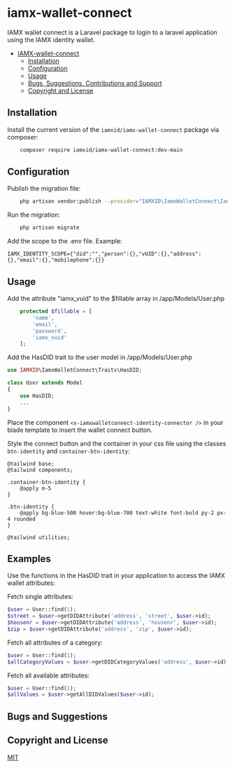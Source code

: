 # iamx-wallet-connect
IAMX wallet connect is a Laravel package to login to a laravel application using the IAMX identity wallet.

- [IAMX-wallet-connect](#iamx-wallet-connect)
    - [Installation](#Installation)
    - [Configuration](#Configuration)
    - [Usage](#Usage)
    - [Bugs, Suggestions, Contributions and Support](#bugs-and-suggestions)
    - [Copyright and License](#copyright-and-license)

## Installation


Install the current version of the `iamxid/iamx-wallet-connect` package via composer:
```sh
    composer require iamxid/iamx-wallet-connect:dev-main
```

## Configuration

Publish the migration file:
```sh
    php artisan vendor:publish --provider="IAMXID\IamxWalletConnect\IamxWalletConnectServiceProvider" --tag="migrations"
```

Run the migration:
```sh
    php artisan migrate
```

Add the scope to the .env file. Example:
```
IAMX_IDENTITY_SCOPE={"did":"","person":{},"vUID":{},"address":{},"email":{},"mobilephone":{}}
```

## Usage
Add the attribute "iamx_vuid" to the $fillable array in /app/Models/User.php
```php
    protected $fillable = [
        'name',
        'email',
        'password',
        'iamx_vuid'
    ];
```
Add the HasDID trait to the user model in /app/Models/User.php
```php
use IAMXID\IamxWalletConnect\Traits\HasDID;

class User extends Model
{
    use HasDID;
    ...
}
```
Place the component ```<x-iamxwalletconnect-identity-connector />``` in your blade template to insert the wallet connect button.

Style the connect button and the container in your css file using the classes ```btn-identity``` and ```container-btn-identity```:
```
@tailwind base;
@tailwind components;

.container-btn-identity {
    @apply m-5
}

.btn-identity {
    @apply bg-blue-500 hover:bg-blue-700 text-white font-bold py-2 px-4 rounded
}

@tailwind utilities;
```
## Examples
Use the functions in the HasDID trait in your application to access the IAMX wallet attributes:

Fetch single attributes:
```php
$user = User::find(1);
$street = $user->getDIDAttribute('address', 'street', $user->id);
$housenr = $user->getDIDAttribute('address', 'housenr', $user->id);
$zip = $user->getDIDAttribute('address', 'zip', $user->id);
```
Fetch all attributes of a category:
```php
$user = User::find(1);
$allCategoryValues = $user->getDIDCategoryValues('address', $user->id);
```

Fetch all available attributes:
```php
$user = User::find(1);
$allValues = $user->getAllDIDValues($user->id);
```

## Bugs and Suggestions

## Copyright and License

[MIT](https://choosealicense.com/licenses/mit/)
